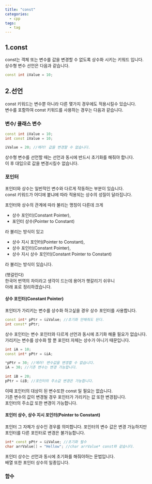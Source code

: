 ```yaml
---
title: "const"
categories:
  - cpp
tags:
  - tag
---
```


## 1.const
const는 객체 또는 변수를 값을 변경할 수 없도록 상수화 시키는 키워드 입니다.<br>
상수형 변수 선언은 다음과 같습니다.
```cpp
const int iValue = 10;
```
## 2.선언
const 키워드는 변수뿐 아니라 다른 몇가지 경우에도 적용시킬수 있습니다.<br>
변수를 포함하여 const 키워드를 사용하는 경우는 다음과 같습니다.

### 변수/ 클래스 변수
```cpp
const int iValue = 10;
int const iValue = 10;

iValue = 20; //에러! 값을 변경할 수 없습니다.
```
상수형 변수를 선언할 때는 선언과 동시에 반드시 초기화를 해줘야 합니다.<br>
이 후 대입으로 값을 변경시킬수 없습니다.

### 포인터
포인터와 상수는 일반적인 변수와 다르게 작동하는 부분이 있습니다.<br>
const 키워드가 어디에 붙냐에 따라 적용되는 상수의 성질이 달라집니다.

포인터와 상수의 관계에 따라 불리는 명칭이 다른데 크게<br>
- 상수 포인터(Constant Pointer),
- 포인터 상수(Pointer to Constant)<br>

라 불리는 방식이 있고

- 상수 지시 포인터(Pointer to Constant),
- 상수 포인터(Constant Pointer),
- 상수 지시 상수 포인터(Constant Pointer to Constant)<br>

라 불리는 방식이 있습니다.<br>

(햇갈린다)<br>
한국어 번역의 차이라고 생각이 드는데 용어가 햇갈리기 쉬우니<br>
아래 표로 정리하겠습니다.

#### 상수 포인터(Constant Pointer)
포인터가 가리키는 변수를 상수화 하고싶을 경우 상수 포인터를 사용합니다.
```cpp
const int* pPtr = &iValue; //초기화 안해줘도 된다.
int const* pPtr;
```
상수 포인터는 변수 포인터와 다르게 선언과 동시에 초기화 해줄 필요가 없습니다.<br>
가리키는 변수를 상수화 할 뿐 포인터 자체는 상수가 아니기 때문입니다.
```cpp
int iA = 10;
const int* pPtr = &iA;
  
*pPtr = 30; //에러! 변수값을 변경할 수 없습니다.
iA = 30; //기존 변수는 변경 가능합니다.
  
int iB = 20;
pPtr = &iB; //포인터의 주소값 변경은 가능합니다.
```
이때 포인터의 대상이 된 변수또한 const 일 필요는 없습니다.<br>
기존 변수의 값이 변경될 경우 포인터가 가리키는 값 또한 변경됩니다.<br>
포인터의 주소값 또한 변경이 가능합니다.

#### 포인터 상수, 상수 지시 포인터(Pointer to Constant)
포인터 그 자체가 상수인 경우를 의미합니다. 포인터의 변수 값은 변경 가능하지만<br>
포인터를 다른 포인터로 변경은 불가능합니다.
```cpp
int* const pPtr = &iValue; //초기화 필수
char arrValue[] = "Hellow"; //char arrValue* const와 같습니다.
```
포인터 상수는 선언과 동시에 초기화를 해줘야하는 문법입니다.<br>
배열 또한 포인터 상수의 일종입니다.

### 함수

